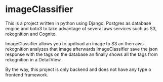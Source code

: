 # imageClassifier
This is a project written in python using Django, Postgres as database engine and boto3 to take advantage of several aws services such as S3, rokognition and Cognito.

ImageClassifier allows you  to updload an image to S3 an then aws rekognition analyzes that image afterwards imageClassifier save the json response with the tags on the database an finally shows all the tags from rekognition in a DetailView.

By the way, this project is only backend and does not have any type o frontend framework.
